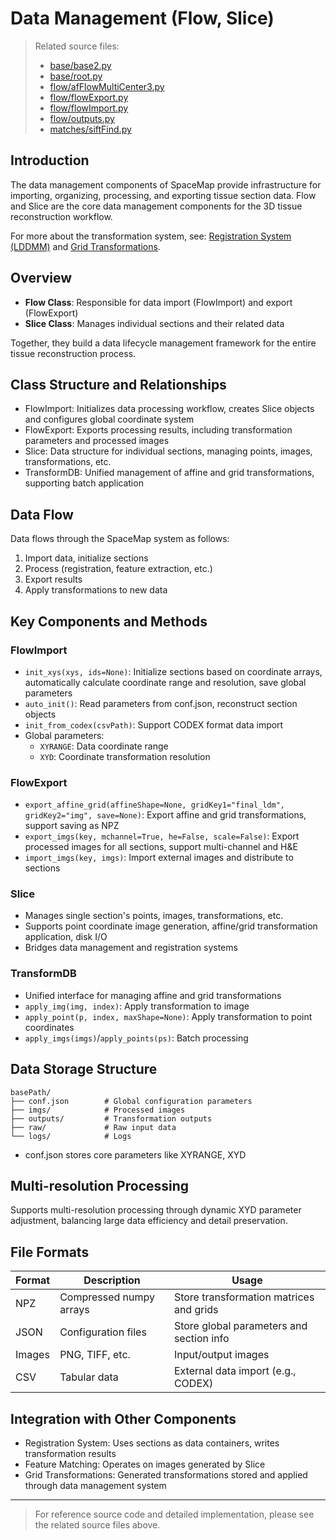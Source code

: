 # Data Management (Flow, Slice)

> Related source files:
> - [base/base2.py](https://github.com/a12910/space-map/blob/ad208055/base/base2.py)
> - [base/root.py](https://github.com/a12910/space-map/blob/ad208055/base/root.py)
> - [flow/afFlowMultiCenter3.py](https://github.com/a12910/space-map/blob/ad208055/flow/afFlowMultiCenter3.py)
> - [flow/flowExport.py](https://github.com/a12910/space-map/blob/ad208055/flow/flowExport.py)
> - [flow/flowImport.py](https://github.com/a12910/space-map/blob/ad208055/flow/flowImport.py)
> - [flow/outputs.py](https://github.com/a12910/space-map/blob/ad208055/flow/outputs.py)
> - [matches/siftFind.py](https://github.com/a12910/space-map/blob/ad208055/matches/siftFind.py)

## Introduction

The data management components of SpaceMap provide infrastructure for importing, organizing, processing, and exporting tissue section data. Flow and Slice are the core data management components for the 3D tissue reconstruction workflow.

For more about the transformation system, see: [Registration System (LDDMM)](../registration/registration-system-(lddmm).md) and [Grid Transformations](../grid/grid-transformations.md).

## Overview

- **Flow Class**: Responsible for data import (FlowImport) and export (FlowExport)
- **Slice Class**: Manages individual sections and their related data

Together, they build a data lifecycle management framework for the entire tissue reconstruction process.

## Class Structure and Relationships

- FlowImport: Initializes data processing workflow, creates Slice objects and configures global coordinate system
- FlowExport: Exports processing results, including transformation parameters and processed images
- Slice: Data structure for individual sections, managing points, images, transformations, etc.
- TransformDB: Unified management of affine and grid transformations, supporting batch application

## Data Flow

Data flows through the SpaceMap system as follows:
1. Import data, initialize sections
2. Process (registration, feature extraction, etc.)
3. Export results
4. Apply transformations to new data

## Key Components and Methods

### FlowImport
- `init_xys(xys, ids=None)`: Initialize sections based on coordinate arrays, automatically calculate coordinate range and resolution, save global parameters
- `auto_init()`: Read parameters from conf.json, reconstruct section objects
- `init_from_codex(csvPath)`: Support CODEX format data import
- Global parameters:
  - `XYRANGE`: Data coordinate range
  - `XYD`: Coordinate transformation resolution

### FlowExport
- `export_affine_grid(affineShape=None, gridKey1="final_ldm", gridKey2="img", save=None)`: Export affine and grid transformations, support saving as NPZ
- `export_imgs(key, mchannel=True, he=False, scale=False)`: Export processed images for all sections, support multi-channel and H&E
- `import_imgs(key, imgs)`: Import external images and distribute to sections

### Slice
- Manages single section's points, images, transformations, etc.
- Supports point coordinate image generation, affine/grid transformation application, disk I/O
- Bridges data management and registration systems

### TransformDB
- Unified interface for managing affine and grid transformations
- `apply_img(img, index)`: Apply transformation to image
- `apply_point(p, index, maxShape=None)`: Apply transformation to point coordinates
- `apply_imgs(imgs)`/`apply_points(ps)`: Batch processing

## Data Storage Structure

```
basePath/
├── conf.json        # Global configuration parameters
├── imgs/            # Processed images
├── outputs/         # Transformation outputs
├── raw/             # Raw input data
└── logs/            # Logs
```

- conf.json stores core parameters like XYRANGE, XYD

## Multi-resolution Processing

Supports multi-resolution processing through dynamic XYD parameter adjustment, balancing large data efficiency and detail preservation.

## File Formats

| Format | Description           | Usage                          |
|--------|----------------------|--------------------------------|
| NPZ    | Compressed numpy arrays| Store transformation matrices and grids|
| JSON   | Configuration files  | Store global parameters and section info|
| Images | PNG, TIFF, etc.      | Input/output images            |
| CSV    | Tabular data         | External data import (e.g., CODEX)|

## Integration with Other Components

- Registration System: Uses sections as data containers, writes transformation results
- Feature Matching: Operates on images generated by Slice
- Grid Transformations: Generated transformations stored and applied through data management system

---

> For reference source code and detailed implementation, please see the related source files above. 